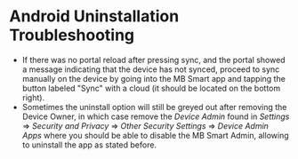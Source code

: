 # Android Uninstallation Troubleshooting

- If there was no portal reload after pressing sync, and the portal showed a message indicating that
the device has not synced, proceed to sync manually on the device by going into the MB Smart app and
tapping the button labeled "Sync" with a cloud (it should be located on the bottom right).
- Sometimes the uninstall option will still be greyed out after removing the Device Owner, in which
case remove the _Device Admin_ found in _Settings_ => _Security and Privacy_ => _Other Security 
Settings_ => _Device Admin Apps_ where you should be able to disable the MB Smart Admin, allowing 
to uninstall the app as stated before.
